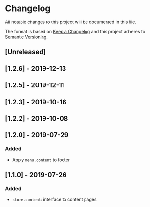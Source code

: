 # Changelog

All notable changes to this project will be documented in this file.

The format is based on [Keep a Changelog](http://keepachangelog.com/en/1.0.0/)
and this project adheres to [Semantic Versioning](http://semver.org/spec/v2.0.0.html).

## [Unreleased]

## [1.2.6] - 2019-12-13

## [1.2.5] - 2019-12-11

## [1.2.3] - 2019-10-16

## [1.2.2] - 2019-10-08

## [1.2.0] - 2019-07-29

### Added

- Apply `menu.content` to footer

## [1.1.0] - 2019-07-26

### Added

- `store.content`: interface to content pages